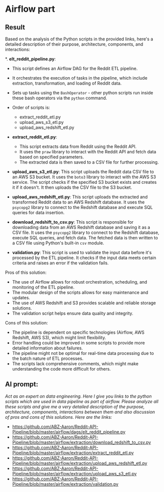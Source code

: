 # Airflow part

## Result

Based on the analysis of the Python scripts in the provided links, here's a detailed description of their purpose, architecture, components, and interactions:

*. **elt_reddit_pipeline.py**:
  * This script defines an Airflow DAG for the Reddit ETL pipeline.
  * It orchestrates the execution of tasks in the pipeline, which include extraction, transformation, and loading of Reddit data.
  * Sets up tasks using the `BashOperator` - other python scripts run inside these bash operators via the `python` command.
  * Order of scripts is:
    * extract_reddit_etl.py
    * upload_aws_s3_etl.py
    * upload_aws_redshift_etl.py

* **extract_reddit_etl.py**:
  * This script extracts data from Reddit using the Reddit API.
  * It uses the `praw` library to interact with the Reddit API and fetch data based on specified parameters.
  * The extracted data is then saved to a CSV file for further processing.

* **upload_aws_s3_etl.py**: This script uploads the Reddit data CSV file to an AWS S3 bucket. It uses the `boto3` library to interact with the AWS S3 service. The script checks if the specified S3 bucket exists and creates it if it doesn't. It then uploads the CSV file to the S3 bucket.

* **upload_aws_redshift_etl.py**: This script uploads the extracted and transformed Reddit data to an AWS Redshift database. It uses the `psycopg2` library to connect to the Redshift database and execute SQL queries for data insertion.

* **download_redshift_to_csv.py**: This script is responsible for downloading data from an AWS Redshift database and saving it as a CSV file. It uses the `psycopg2` library to connect to the Redshift database, execute SQL queries, and fetch data. The fetched data is then written to a CSV file using Python's built-in `csv` module.

* **validation.py**: This script is used to validate the input data before it's processed by the ETL pipeline. It checks if the input data meets certain criteria and raises an error if the validation fails.

Pros of this solution:
- The use of Airflow allows for robust orchestration, scheduling, and monitoring of the ETL pipeline.
- The modular design of the scripts allows for easy maintenance and updates.
- The use of AWS Redshift and S3 provides scalable and reliable storage solutions.
- The validation script helps ensure data quality and integrity.

Cons of this solution:
- The pipeline is dependent on specific technologies (Airflow, AWS Redshift, AWS S3), which might limit flexibility.
- Error handling could be improved in some scripts to provide more detailed information about failures.
- The pipeline might not be optimal for real-time data processing due to the batch nature of ETL processes.
- The scripts lack comprehensive comments, which might make understanding the code more difficult for others.

## AI prompt:

_Act as an expert on data engineering. Here I give you links to the python scripts which are used in data pipeline as part of airflow. Please analyze all these scripts and give me a very detailed description of the purpose, architecture, components, interactions between them and also discussion of pros and cons of this solutions._
_Here are the links:_
- https://github.com/ABZ-Aaron/Reddit-API-Pipeline/blob/master/airflow/dags/elt_reddit_pipeline.py
- https://github.com/ABZ-Aaron/Reddit-API-Pipeline/blob/master/airflow/extraction/download_redshift_to_csv.py
- https://github.com/ABZ-Aaron/Reddit-API-Pipeline/blob/master/airflow/extraction/extract_reddit_etl.py
- https://github.com/ABZ-Aaron/Reddit-API-Pipeline/blob/master/airflow/extraction/upload_aws_redshift_etl.py
- https://github.com/ABZ-Aaron/Reddit-API-Pipeline/blob/master/airflow/extraction/upload_aws_s3_etl.py
- https://github.com/ABZ-Aaron/Reddit-API-Pipeline/blob/master/airflow/extraction/validation.py
